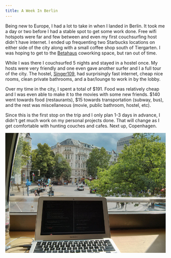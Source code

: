 ```yaml
---
title: A Week In Berlin
---
```


Being new to Europe, I had a lot to take in when I landed in Berlin. It took me a day or two before I had a stable spot to get some work done. Free wifi hotspots were far and few between and even my first couchsurfing host didn't have internet. I ended up frequenting two Starbucks locations on either side of the city along with a small coffee shop south of Tiergarten. I was hoping to get to the [Betahaus](http://betahaus.de/) coworking space, but ran out of time.

While I was there I couchsurfed 5 nights and stayed in a hostel once. My hosts were very friendly and one even gave another surfer and I a full tour of the city. The hostel, [Singer109](http://singer109.com), had surprisingly fast internet, cheap nice rooms, clean private bathrooms, and a bar/lounge to work in by the lobby.

Over my time in the city, I spent a total of $191. Food was relatively cheap and I was even able to make it to the movies with some new friends. $140 went towards food (restaurants), $15 towards transportation (subway, bus), and the rest was miscellaneous (movie, public bathroom, hostel, etc).

<p>Since this is the first stop on the trip and I only plan 1-3 days in advance, I didn't get much work on my personal projects done. That will change as I get comfortable with hunting couches and cafes. Next up, Copenhagen.</p>

<a href='http://www.flickr.com/photos/reustle/9343669826/' target='_blank'><img class='img-responsive img-rounded' alt='A cafe in Berlin' src='/static/images/articles/berlin.jpg'/></a>

